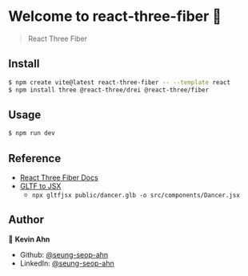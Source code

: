 # Welcome to react-three-fiber 👋

> React Three Fiber

## Install

```sh
$ npm create vite@latest react-three-fiber -- --template react
$ npm install three @react-three/drei @react-three/fiber
```

## Usage

```sh
$ npm run dev
```

## Reference

- [React Three Fiber Docs](https://r3f.docs.pmnd.rs/getting-started/introduction)
- [GLTF to JSX](https://github.com/pmndrs/gltfjsx)
  - `npx gltfjsx public/dancer.glb -o src/components/Dancer.jsx`

## Author

👤 **Kevin Ahn**

* Github: [@seung-seop-ahn](https://github.com/seung-seop-ahn)
* LinkedIn: [@seung-seop-ahn](https://linkedin.com/in/seung-seop-ahn)
